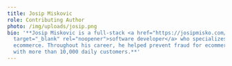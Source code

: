 ```yaml
---
title: Josip Miskovic
role: Contributing Author
photo: /img/uploads/josip.png
bio: '**Josip Miskovic is a full-stack <a href="https://josipmisko.com/"
  target="_blank" rel="noopener">software developer</a> who specializes in
  ecommerce. Throughout his career, he helped prevent fraud for ecommerce stores
  with more than 10,000 daily customers.**'
---
```

